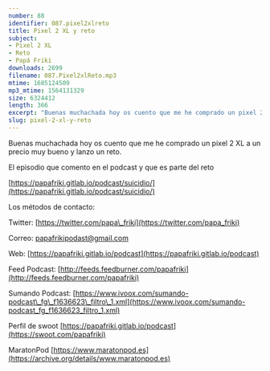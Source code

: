 ```yaml
---
number: 88
identifier: 087.pixel2xlreto
title: Pixel 2 XL y reto
subject:
- Pixel 2 XL
- Reto
- Papá Friki
downloads: 2699
filename: 087.Pixel2xlReto.mp3
mtime: 1685124509
mp3_mtime: 1564131329
size: 6324412
length: 366
excerpt: "Buenas muchachada hoy os cuento que me he comprado un pixel 2 XL a un precio muy bueno y lanzo un reto.  \n\nEl episodio que comento en el podcast y que es parte del reto\n\n[https://papafriki.gitlab.io/podcast/suicidio/](https://papafriki.gitlab.io/podcast/suicidio/)  \n\nLos métodos de contacto:  \n\nTwitter: [https://twitter.com/papa\\_friki](https://twitter.com/papa_friki)\n\nCorreo: [papafrikipodast@gmail.com](https://archive.org/details/papafrikipodast@gmail.com)\n\nWeb: [https://papafriki.gitlab.io/podcast](https://papafriki.gitlab.io/podcast)\n\nFeed Podcast: [http://feeds.feedburner.com/papafriki](http://feeds.feedburner.com/papafriki)\n\nSumando Podcast: [https://www.ivoox.com/sumando-podcast\\_fg\\_f1636623\\_filtro\\_1.xml](https://www.ivoox.com/sumando-podcast_fg_f1636623_filtro_1.xml)\n\nPerfil de swoot [https://papafriki.gitlab.io/podcast](https://swoot.com/papafriki)\n\nMaratonPod [https://www.maratonpod.es](https://archive.org/details/www.maratonpod.es)"
slug: pixel-2-xl-y-reto
---
```

Buenas muchachada hoy os cuento que me he comprado un pixel 2 XL a un precio muy bueno y lanzo un reto.  

El episodio que comento en el podcast y que es parte del reto

[https://papafriki.gitlab.io/podcast/suicidio/](https://papafriki.gitlab.io/podcast/suicidio/)  

Los métodos de contacto:  

Twitter: [https://twitter.com/papa\_friki](https://twitter.com/papa_friki)

Correo: [papafrikipodast@gmail.com](https://archive.org/details/papafrikipodast@gmail.com)

Web: [https://papafriki.gitlab.io/podcast](https://papafriki.gitlab.io/podcast)

Feed Podcast: [http://feeds.feedburner.com/papafriki](http://feeds.feedburner.com/papafriki)

Sumando Podcast: [https://www.ivoox.com/sumando-podcast\_fg\_f1636623\_filtro\_1.xml](https://www.ivoox.com/sumando-podcast_fg_f1636623_filtro_1.xml)

Perfil de swoot [https://papafriki.gitlab.io/podcast](https://swoot.com/papafriki)

MaratonPod [https://www.maratonpod.es](https://archive.org/details/www.maratonpod.es)